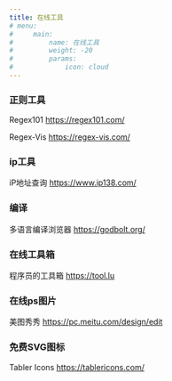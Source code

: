 ```yaml
---
title: 在线工具
# menu:
#     main: 
#         name: 在线工具
#         weight: -20
#         params:
#             icon: cloud
---
```


### 正则工具
Regex101 https://regex101.com/

Regex-Vis https://regex-vis.com/


### ip工具
iP地址查询 https://www.ip138.com/


### 编译
多语言编译浏览器 https://godbolt.org/


### 在线工具箱
程序员的工具箱 https://tool.lu


### 在线ps图片
美图秀秀 https://pc.meitu.com/design/edit


### 免费SVG图标
Tabler Icons https://tablericons.com/

